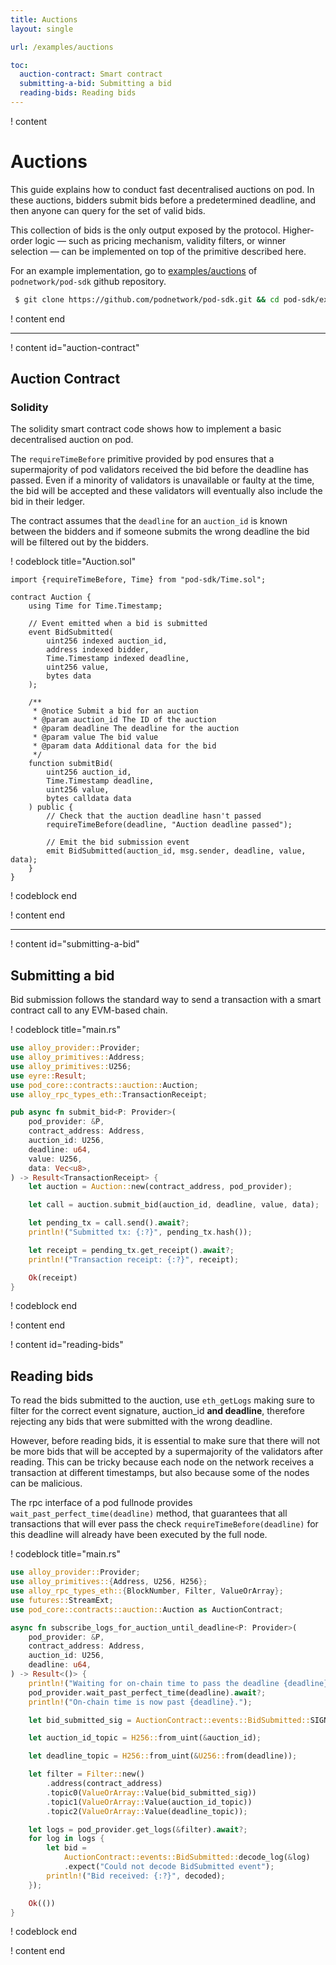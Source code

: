 ```yaml
---
title: Auctions
layout: single

url: /examples/auctions

toc:
  auction-contract: Smart contract
  submitting-a-bid: Submitting a bid
  reading-bids: Reading bids
---
```


! content

# Auctions

This guide explains how to conduct fast decentralised auctions on pod. In these auctions, bidders submit bids before a predetermined deadline, and then anyone can query for the set of valid bids.

This collection of bids is the only output exposed by the protocol. Higher-order logic — such as pricing mechanism, validity filters, or winner selection — can be implemented on top of the primitive described here.


For an example implementation, go to [examples/auctions](https://github.com/podnetwork/pod-sdk/tree/main/examples/auction) of `podnetwork/pod-sdk` github repository.

```bash
 $ git clone https://github.com/podnetwork/pod-sdk.git && cd pod-sdk/examples/auctions
```

! content end

---

! content id="auction-contract"

## Auction Contract

### Solidity

The solidity smart contract code shows how to implement a basic decentralised auction on pod.

The `requireTimeBefore` primitive provided by pod ensures that a supermajority of pod validators received the bid before the deadline has passed. Even if a minority of validators is unavailable or faulty at the time, the bid will be accepted and these validators will eventually also include the bid in their ledger.

The contract assumes that the `deadline` for an `auction_id` is known between the bidders and if someone submits the wrong deadline the bid will be filtered out by the bidders.

! codeblock title="Auction.sol"

```solidity
import {requireTimeBefore, Time} from "pod-sdk/Time.sol";

contract Auction {
    using Time for Time.Timestamp;

    // Event emitted when a bid is submitted
    event BidSubmitted(
        uint256 indexed auction_id,
        address indexed bidder,
        Time.Timestamp indexed deadline,
        uint256 value,
        bytes data
    );

    /**
     * @notice Submit a bid for an auction
     * @param auction_id The ID of the auction
     * @param deadline The deadline for the auction
     * @param value The bid value
     * @param data Additional data for the bid
     */
    function submitBid(
        uint256 auction_id,
        Time.Timestamp deadline,
        uint256 value,
        bytes calldata data
    ) public {
        // Check that the auction deadline hasn't passed
        requireTimeBefore(deadline, "Auction deadline passed");

        // Emit the bid submission event
        emit BidSubmitted(auction_id, msg.sender, deadline, value, data);
    }
}
```

! codeblock end

! content end

---

! content id="submitting-a-bid"

## Submitting a bid

Bid submission follows the standard way to send a transaction with a smart contract call to any EVM-based chain.

! codeblock title="main.rs"

```rust
use alloy_provider::Provider;
use alloy_primitives::Address;
use alloy_primitives::U256;
use eyre::Result;
use pod_core::contracts::auction::Auction;
use alloy_rpc_types_eth::TransactionReceipt;

pub async fn submit_bid<P: Provider>(
    pod_provider: &P,
    contract_address: Address,
    auction_id: U256,
    deadline: u64,
    value: U256,
    data: Vec<u8>,
) -> Result<TransactionReceipt> {
    let auction = Auction::new(contract_address, pod_provider);

    let call = auction.submit_bid(auction_id, deadline, value, data);

    let pending_tx = call.send().await?;
    println!("Submitted tx: {:?}", pending_tx.hash());

    let receipt = pending_tx.get_receipt().await?;
    println!("Transaction receipt: {:?}", receipt);

    Ok(receipt)
}
```

! codeblock end

! content end

! content id="reading-bids"

## Reading bids

To read the bids submitted to the auction, use `eth_getLogs` making sure to filter for the correct event signature, auction_id **and deadline**, therefore rejecting any bids that were submitted with the wrong deadline.

However, before reading bids, it is essential to make sure that there will not be more bids that will be accepted by a supermajority of the validators after reading. This can be tricky because each node on the network receives a transaction at different timestamps, but also because some of the nodes can be malicious.

The rpc interface of a pod fullnode provides `wait_past_perfect_time(deadline)` method, that guarantees that all transactions that will ever pass the check `requireTimeBefore(deadline)` for this deadline will already have been executed by the full node.

! codeblock title="main.rs"

```rust
use alloy_provider::Provider;
use alloy_primitives::{Address, U256, H256};
use alloy_rpc_types_eth::{BlockNumber, Filter, ValueOrArray};
use futures::StreamExt;
use pod_core::contracts::auction::Auction as AuctionContract;

async fn subscribe_logs_for_auction_until_deadline<P: Provider>(
    pod_provider: &P,
    contract_address: Address,
    auction_id: U256,
    deadline: u64,
) -> Result<()> {
    println!("Waiting for on-chain time to pass the deadline {deadline}...");
    pod_provider.wait_past_perfect_time(deadline).await?;
    println!("On-chain time is now past {deadline}.");

    let bid_submitted_sig = AuctionContract::events::BidSubmitted::SIGNATURE_HASH;

    let auction_id_topic = H256::from_uint(&auction_id);

    let deadline_topic = H256::from_uint(&U256::from(deadline));

    let filter = Filter::new()
        .address(contract_address)
        .topic0(ValueOrArray::Value(bid_submitted_sig))
        .topic1(ValueOrArray::Value(auction_id_topic))
        .topic2(ValueOrArray::Value(deadline_topic));

    let logs = pod_provider.get_logs(&filter).await?;
    for log in logs {
        let bid =
            AuctionContract::events::BidSubmitted::decode_log(&log)
            .expect("Could not decode BidSubmitted event");
        println!("Bid received: {:?}", decoded);
    });

    Ok(())
}
```

! codeblock end

! content end
